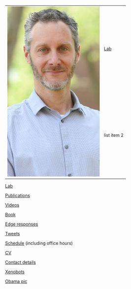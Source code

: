 <table>
  <tr>
    <td rowspan="2"><img src="img/Josh.png" style="width:300px"></td>
    <td><a href="https://scholar.google.com/citations?user=Dj-kPasAAAAJ&hl=en&oi=ao">Lab</a></td>
  </tr>
  <tr>
    <td>list item 2</td>
  </tr>
</table>

[Lab](https://meclab.org)

[Publications](https://scholar.google.com/citations?user=Dj-kPasAAAAJ&hl=en&oi=ao)

[Videos](https://www.youtube.com/results?search_query=josh+bongard)

[Book](https://www.amazon.com/o/ASIN/0262162393/ref=s9_asin_title/103-1396384-1927027)

[Edge responses](https://www.edge.org/memberbio/joshua_bongard)

[Tweets](https://twitter.com/DoctorJosh)

[Schedule](https://docs.google.com/document/d/1-Jx9owNRMs1IbH1sXvOCXTqUIxyaJkOtlWzZfFVMZzQ/edit?usp=sharing) (including office hours)

[CV](https://jbongard.github.io/docs/CV.pdf)

[Contact details](https://www.uvm.edu/cems/cs/profiles/josh_bongard)

[Xenobots](https://cdorgs.github.io/)

[Obama pic](https://jbongard.github.io/img/2010_PECASE_HiRes.png)
